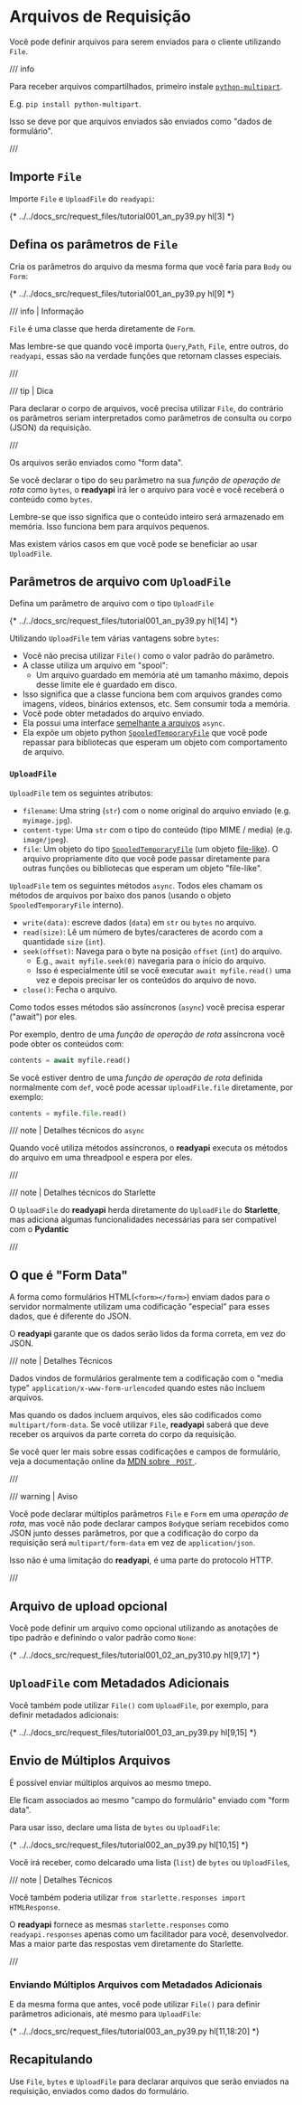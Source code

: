 # Arquivos de Requisição

Você pode definir arquivos para serem enviados para o cliente utilizando `File`.

/// info

Para receber arquivos compartilhados, primeiro  instale <a href="https://github.com/Kludex/python-multipart" class="external-link" target="_blank">`python-multipart`</a>.

E.g. `pip install python-multipart`.

Isso se deve por que arquivos enviados são enviados como "dados de formulário".

///

## Importe `File`

Importe `File` e `UploadFile` do `readyapi`:

{* ../../docs_src/request_files/tutorial001_an_py39.py hl[3] *}

## Defina os parâmetros de `File`

Cria os parâmetros do arquivo da mesma forma que você faria para `Body` ou `Form`:

{* ../../docs_src/request_files/tutorial001_an_py39.py hl[9] *}

/// info | Informação

`File` é uma classe que herda diretamente de `Form`.

Mas lembre-se que quando você importa `Query`,`Path`, `File`, entre outros, do `readyapi`, essas são na verdade funções que retornam classes especiais.

///

/// tip | Dica

Para declarar o corpo de arquivos, você precisa utilizar `File`, do contrário os parâmetros seriam interpretados como parâmetros de consulta ou corpo (JSON) da requisição.

///

Os arquivos serão enviados como "form data".

Se você declarar o tipo do seu parâmetro na sua *função de operação de rota* como `bytes`, o **readyapi** irá ler o arquivo para você e você receberá o conteúdo como `bytes`.

Lembre-se que isso significa que o conteúdo inteiro será armazenado em memória. Isso funciona bem para arquivos pequenos.

Mas existem vários casos em que você pode se beneficiar ao usar `UploadFile`.

## Parâmetros de arquivo com `UploadFile`

Defina um parâmetro de arquivo com o tipo `UploadFile`

{* ../../docs_src/request_files/tutorial001_an_py39.py hl[14] *}

Utilizando `UploadFile` tem várias vantagens sobre `bytes`:

* Você não precisa utilizar `File()` como o valor padrão do parâmetro.
* A classe utiliza um arquivo em "spool":
    * Um arquivo guardado em memória até um tamanho máximo, depois desse limite ele é guardado em disco.
* Isso significa que a classe funciona bem com arquivos grandes como imagens, vídeos, binários extensos, etc. Sem consumir toda a memória.
* Você pode obter metadados do arquivo enviado.
* Ela possui uma interface <a href="https://docs.python.org/3/glossary.html#term-file-like-object" class="external-link" target="_blank">semelhante a arquivos</a> `async`.
* Ela expõe um objeto python <a href="https://docs.python.org/3/library/tempfile.html#tempfile.SpooledTemporaryFile" class="external-link" target="_blank">`SpooledTemporaryFile`</a> que você pode repassar para bibliotecas que esperam um objeto com comportamento de arquivo.

### `UploadFile`

`UploadFile` tem os seguintes atributos:

* `filename`: Uma string (`str`) com o nome original do arquivo enviado (e.g. `myimage.jpg`).
* `content-type`: Uma `str` com o tipo do conteúdo (tipo MIME / media) (e.g. `image/jpeg`).
* `file`: Um objeto do tipo <a href="https://docs.python.org/3/library/tempfile.html#tempfile.SpooledTemporaryFile" class="external-link" target="_blank">`SpooledTemporaryFile`</a> (um objeto <a href="https://docs.python.org/3/glossary.html#term-file-like-object" class="external-link" target="_blank">file-like</a>). O arquivo propriamente dito que você pode passar diretamente para outras funções ou bibliotecas que esperam um objeto "file-like".

`UploadFile` tem os seguintes métodos `async`. Todos eles chamam os métodos de arquivos por baixo dos panos (usando o objeto `SpooledTemporaryFile` interno).

* `write(data)`: escreve dados (`data`) em `str` ou `bytes` no arquivo.
* `read(size)`: Lê um número de bytes/caracteres de acordo com a quantidade `size` (`int`).
* `seek(offset)`: Navega para o byte na posição `offset` (`int`) do arquivo.
    * E.g., `await myfile.seek(0)` navegaria para o ínicio do arquivo.
    * Isso é especialmente útil se você executar `await myfile.read()` uma vez e depois precisar ler os conteúdos do arquivo de novo.
* `close()`: Fecha o arquivo.

Como todos esses métodos são assíncronos (`async`) você precisa esperar ("await") por eles.

Por exemplo, dentro de uma *função de operação de rota* assíncrona você pode obter os conteúdos com:

```Python
contents = await myfile.read()
```

Se você estiver dentro de uma *função de operação de rota* definida normalmente com `def`, você pode acessar `UploadFile.file` diretamente, por exemplo:

```Python
contents = myfile.file.read()
```

/// note | Detalhes técnicos do `async`

Quando você utiliza métodos assíncronos, o **readyapi** executa os métodos do arquivo em uma threadpool e espera por eles.

///

/// note | Detalhes técnicos do Starlette

O `UploadFile` do **readyapi** herda diretamente do `UploadFile` do **Starlette**, mas adiciona algumas funcionalidades necessárias para ser compatível com o **Pydantic**

///

## O que é "Form Data"

A forma como formulários HTML(`<form></form>`) enviam dados para o servidor normalmente utilizam uma codificação "especial" para esses dados, que é diferente do JSON.

O **readyapi** garante que os dados serão lidos da forma correta, em vez do JSON.

/// note | Detalhes Técnicos

Dados vindos de formulários geralmente tem a codificação com o "media type" `application/x-www-form-urlencoded` quando estes não incluem arquivos.

Mas quando os dados incluem arquivos, eles são codificados como `multipart/form-data`. Se você utilizar `File`, **readyapi** saberá que deve receber os arquivos da parte correta do corpo da requisição.

Se você quer ler mais sobre essas codificações e campos de formulário, veja a documentação online da <a href="https://developer.mozilla.org/en-US/docs/Web/HTTP/Methods/POST" class="external-link" target="_blank"><abbr title="Mozilla Developer Network">MDN</abbr> sobre <code> POST</code> </a>.

///

/// warning | Aviso

Você pode declarar múltiplos parâmetros `File` e `Form` em uma *operação de rota*, mas você não pode declarar campos `Body`que seriam recebidos como JSON junto desses parâmetros, por que a codificação do corpo da requisição será `multipart/form-data` em vez de `application/json`.

Isso não é uma limitação do **readyapi**, é uma parte do protocolo HTTP.

///

## Arquivo de upload opcional

Você pode definir um arquivo como opcional utilizando as anotações de tipo padrão e definindo o valor padrão como `None`:

{* ../../docs_src/request_files/tutorial001_02_an_py310.py hl[9,17] *}

## `UploadFile` com Metadados Adicionais

Você também pode utilizar `File()` com `UploadFile`, por exemplo, para definir metadados adicionais:

{* ../../docs_src/request_files/tutorial001_03_an_py39.py hl[9,15] *}

## Envio de Múltiplos Arquivos

É possível enviar múltiplos arquivos ao mesmo tmepo.

Ele ficam associados ao mesmo "campo do formulário" enviado com "form data".

Para usar isso, declare uma lista de `bytes` ou `UploadFile`:

{* ../../docs_src/request_files/tutorial002_an_py39.py hl[10,15] *}

Você irá receber, como delcarado uma lista (`list`) de `bytes` ou `UploadFile`s,

/// note | Detalhes Técnicos

Você também poderia utilizar `from starlette.responses import HTMLResponse`.

O **readyapi** fornece as mesmas `starlette.responses` como `readyapi.responses` apenas como um facilitador para você, desenvolvedor. Mas a maior parte das respostas vem diretamente do Starlette.

///

### Enviando Múltiplos Arquivos com Metadados Adicionais

E da mesma forma que antes, você pode utilizar `File()` para definir parâmetros adicionais, até mesmo para `UploadFile`:

{* ../../docs_src/request_files/tutorial003_an_py39.py hl[11,18:20] *}

## Recapitulando

Use `File`, `bytes` e `UploadFile` para declarar arquivos que serão enviados na requisição, enviados como dados do formulário.
